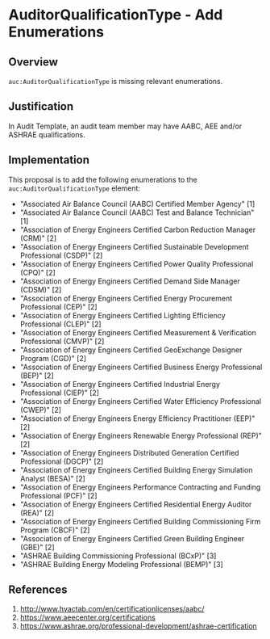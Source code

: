 # AuditorQualificationType - Add Enumerations

## Overview

`auc:AuditorQualificationType` is missing relevant enumerations.

## Justification

In Audit Template, an audit team member may have AABC, AEE and/or ASHRAE qualifications.

## Implementation

This proposal is to add the following enumerations to the `auc:AuditorQualificationType` element:
* "Associated Air Balance Council (AABC) Certified Member Agency" [1]
* "Associated Air Balance Council (AABC) Test and Balance Technician" [1]
* "Association of Energy Engineers Certified Carbon Reduction Manager (CRM)" [2]
* "Association of Energy Engineers Certified Sustainable Development Professional (CSDP)" [2]
* "Association of Energy Engineers Certified Power Quality Professional (CPQ)" [2]
* "Association of Energy Engineers Certified Demand Side Manager (CDSM)" [2]
* "Association of Energy Engineers Certified Energy Procurement Professional (CEP)" [2]
* "Association of Energy Engineers Certified Lighting Efficiency Professional (CLEP)" [2]
* "Association of Energy Engineers Certified Measurement & Verification Professional (CMVP)" [2]
* "Association of Energy Engineers Certified GeoExchange Designer Program (CGD)" [2]
* "Association of Energy Engineers Certified Business Energy Professional (BEP)" [2]
* "Association of Energy Engineers Certified Industrial Energy Professional (CIEP)" [2]
* "Association of Energy Engineers Certified Water Efficiency Professional (CWEP)" [2]
* "Association of Energy Engineers Energy Efficiency Practitioner (EEP)" [2]
* "Association of Energy Engineers Renewable Energy Professional (REP)" [2]
* "Association of Energy Engineers Distributed Generation Certified Professional (DGCP)" [2]
* "Association of Energy Engineers Certified Building Energy Simulation Analyst (BESA)" [2]
* "Association of Energy Engineers Performance Contracting and Funding Professional (PCF)" [2]
* "Association of Energy Engineers Certified Residential Energy Auditor (REA)" [2]
* "Association of Energy Engineers Certified Building Commissioning Firm Program (CBCF)" [2]
* "Association of Energy Engineers Certified Green Building Engineer (GBE)" [2]
* "ASHRAE Building Commissioning Professional (BCxP)" [3]
* "ASHRAE Building Energy Modeling Professional (BEMP)" [3]

## References

1. http://www.hvactab.com/en/certificationlicenses/aabc/
2. https://www.aeecenter.org/certifications
3. https://www.ashrae.org/professional-development/ashrae-certification

